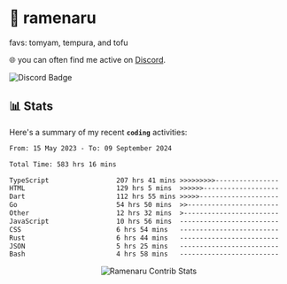 # 🍜 ramenaru
favs: tomyam, tempura, and tofu

🌐 you can often find me active on [Discord](https://discordapp.com/users/503291004200157185).

![Discord Badge](https://dcbadge.vercel.app/api/shield/503291004200157185)

## 📊 Stats

Here's a summary of my recent **`coding`** activities:

<!--START_SECTION:waka-->

```txt
From: 15 May 2023 - To: 09 September 2024

Total Time: 583 hrs 16 mins

TypeScript                 207 hrs 41 mins >>>>>>>>>----------------   35.61 %
HTML                       129 hrs 5 mins  >>>>>>-------------------   22.13 %
Dart                       112 hrs 55 mins >>>>>--------------------   19.36 %
Go                         54 hrs 50 mins  >>-----------------------   09.40 %
Other                      12 hrs 32 mins  >------------------------   02.15 %
JavaScript                 10 hrs 56 mins  -------------------------   01.88 %
CSS                        6 hrs 54 mins   -------------------------   01.19 %
Rust                       6 hrs 44 mins   -------------------------   01.15 %
JSON                       5 hrs 25 mins   -------------------------   00.93 %
Bash                       4 hrs 58 mins   -------------------------   00.85 %
```

<!--END_SECTION:waka-->

<div style="text-align: center;">
   <img align="center" src="https://github-readme-streak-stats.herokuapp.com/?user=Ramenaru&theme=dark&card_width=520" alt="Ramenaru Contrib Stats" />
</div>

